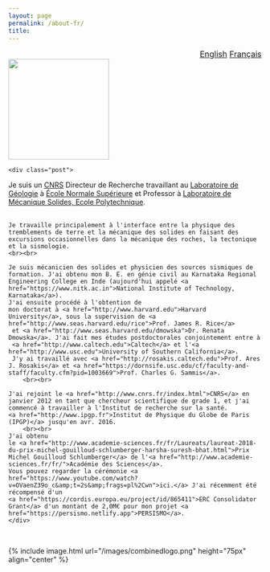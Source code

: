 ```yaml
---
layout: page
permalink: /about-fr/
title:
---
```



<div id="watchbtn" style="text-align:right;font-size:12pt">
   <a href="{{site.baseurl}}/about/" style="font-size:100%">English</a>
   <a href="{{site.baseurl}}/about-fr/" style="font-size:100%">Français</a>
</div>


<div class="harsha">
	<div class="member">
		<img src="{{ base }}/images/Harsha.jpg" width="200px">
	<div class="harshaweb">
		<a href="http://scholar.google.com/citations?user=ZHskR34AAAAJ&hl=en&oi=ao"><i class="ai ai-google-scholar-square ai-4x"></i></a>
		<a href="https://orcid.org/0000-0003-0361-1854"><i class="ai ai-orcid-square ai-4x"></i></a>
		<a href="{{site.baseurl}}/files/CurriculumVitae.pdf"><i class="ai ai-cv-square ai-4x"></i></a>
	</div>
</div>

	<div class="post">
Je suis un <a href="http://www.cnrs.fr/index.php/en">CNRS</a> Directeur de Recherche travaillant au <a href="http://www.geologie.ens.fr">Laboratoire de Géologie</a> à <a href="http://www.ens.fr">École Normale Supérieure</a> et Professor à <a href="https://portail.polytechnique.edu/lms/en">Laboratoire de Mécanique Solides, Ecole Polytechnique</a>.
	<br><br>
	
	Je travaille principalement à l'interface entre la physique des tremblements de terre et la mécanique des solides en faisant des excursions occasionnelles dans la mécanique des roches, la tectonique et la sismologie. 
	<br><br>

	Je suis mécanicien des solides et physicien des sources sismiques de formation. J'ai obtenu mon B. E. en génie civil au Karnataka Regional Engineering College en Inde (aujourd'hui appelé <a href="https://www.nitk.ac.in">National Institute of Technology, Karnataka</a>). 
	J'ai ensuite procédé à l'obtention de 
	mon doctorat à <a href="http://www.harvard.edu">Harvard University</a>, sous la supervision de <a href="http://www.seas.harvard.edu/rice">Prof. James R. Rice</a>
	 et <a href="http://www.seas.harvard.edu/dmowska">Dr. Renata Dmowska</a>. J'ai fait mes études postdoctorales conjointement entre à 
	 <a href="http://www.caltech.edu">Caltech</a> et l'<a href="http://www.usc.edu">University of Southern California</a>. 
	 J'y ai travaillé avec <a href="http://rosakis.caltech.edu">Prof. Ares J. Rosakis</a> et <a href="https://dornsife.usc.edu/cf/faculty-and-staff/faculty.cfm?pid=1003669">Prof. Charles G. Sammis</a>.
	 	<br><br>

	J'ai rejoint le <a href="http://www.cnrs.fr/index.html">CNRS</a> en janvier 2012 en tant que chercheur scientifique de grade 1, et j'ai commencé à travailler à l'Institut de recherche sur la santé. 
	<a href="http://www.ipgp.fr">Institut de Physique du Globe de Paris (IPGP)</a> jusqu'en avr. 2016. 
		<br><br>
	J'ai obtenu 
	le <a href="http://www.academie-sciences.fr/fr/Laureats/laureat-2018-du-prix-michel-gouilloud-schlumberger-harsha-suresh-bhat.html">Prix Michel Gouilloud Schlumberger</a> de l'<a href="http://www.academie-sciences.fr/fr/">Académie des Sciences</a>. 
	Vous pouvez regarder la cérémonie <a href="https://www.youtube.com/watch?v=OVaenZ39o_c&amp;t=2s&amp;frags=pl%2Cwn">ici.</a> J'ai récemment été récompensé d'un 
	<a href="https://cordis.europa.eu/project/id/865411">ERC Consolidator Grant</a> d'un montant de 2,0M€ pour mon projet <a href="https://persismo.netlify.app">PERSISMO</a>.
	</div>

</div>

<br>

{% include image.html url="/images/combinedlogo.png" height="75px" align="center" %}
